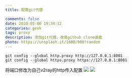 ```yaml
---
title: 配置git代理

comments: false
date: 2020-05-06 19:34:12
categories: geek
tags: proxy
description: 添加git代理，改善github clone速度
photo: https://unsplash.it/1600/900?random
---
```


```
git config --global http.proxy http://127.0.0.1:8001
git config --global https.proxy https://127.0.0.1:8001
```
将端口修改为自己v2ray的http传入配置
![](https://imgkr.cn-bj.ufileos.com/6a7f2ac2-10bf-4650-8908-948ccb4a3228.png)
![](https://imgkr.cn-bj.ufileos.com/6b61d418-4336-41da-8ad5-390824cec452.png)
